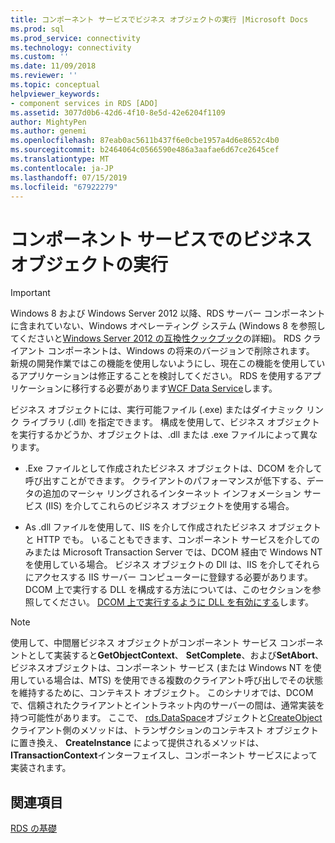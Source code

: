 ```yaml
---
title: コンポーネント サービスでビジネス オブジェクトの実行 |Microsoft Docs
ms.prod: sql
ms.prod_service: connectivity
ms.technology: connectivity
ms.custom: ''
ms.date: 11/09/2018
ms.reviewer: ''
ms.topic: conceptual
helpviewer_keywords:
- component services in RDS [ADO]
ms.assetid: 3077d0b6-42d6-4f10-8e5d-42e6204f1109
author: MightyPen
ms.author: genemi
ms.openlocfilehash: 87eab0ac5611b437f6e0cbe1957a4d6e8652c4b0
ms.sourcegitcommit: b2464064c0566590e486a3aafae6d67ce2645cef
ms.translationtype: MT
ms.contentlocale: ja-JP
ms.lasthandoff: 07/15/2019
ms.locfileid: "67922279"
---
```

# <a name="running-business-objects-in-component-services"></a>コンポーネント サービスでのビジネス オブジェクトの実行
> [!IMPORTANT]
>  Windows 8 および Windows Server 2012 以降、RDS サーバー コンポーネントに含まれていない、Windows オペレーティング システム (Windows 8 を参照してくださいと[Windows Server 2012 の互換性クックブック](https://www.microsoft.com/download/details.aspx?id=27416)の詳細)。 RDS クライアント コンポーネントは、Windows の将来のバージョンで削除されます。 新規の開発作業ではこの機能を使用しないようにし、現在この機能を使用しているアプリケーションは修正することを検討してください。 RDS を使用するアプリケーションに移行する必要があります[WCF Data Service](https://go.microsoft.com/fwlink/?LinkId=199565)します。  
  
 ビジネス オブジェクトには、実行可能ファイル (.exe) またはダイナミック リンク ライブラリ (.dll) を指定できます。 構成を使用して、ビジネス オブジェクトを実行するかどうか、オブジェクトは、.dll または .exe ファイルによって異なります。  
  
-   .Exe ファイルとして作成されたビジネス オブジェクトは、DCOM を介して呼び出すことができます。 クライアントのパフォーマンスが低下する、データの追加のマーシャ リングされるインターネット インフォメーション サービス (IIS) を介してこれらのビジネス オブジェクトを使用する場合。  
  
-   As .dll ファイルを使用して、IIS を介して作成されたビジネス オブジェクトと HTTP でも。 いることもできます、コンポーネント サービスを介してのみまたは Microsoft Transaction Server では、DCOM 経由で Windows NT を使用している場合。 ビジネス オブジェクトの Dll は、IIS を介してそれらにアクセスする IIS サーバー コンピューターに登録する必要があります。 DCOM 上で実行する DLL を構成する方法については、このセクションを参照してください。 [DCOM 上で実行するように DLL を有効にする](../../../ado/guide/remote-data-service/enabling-a-dll-to-run-on-dcom.md)します。  
  
> [!NOTE]
>  使用して、中間層ビジネス オブジェクトがコンポーネント サービス コンポーネントとして実装すると**GetObjectContext**、 **SetComplete**、および**SetAbort**、ビジネスオブジェクトは、コンポーネント サービス (または Windows NT を使用している場合は、MTS) を使用できる複数のクライアント呼び出しでその状態を維持するために、コンテキスト オブジェクト。 このシナリオでは、DCOM で、信頼されたクライアントとイントラネット内のサーバーの間は、通常実装を持つ可能性があります。 ここで、 [rds.DataSpace](../../../ado/reference/rds-api/dataspace-object-rds.md)オブジェクトと[CreateObject](../../../ado/reference/rds-api/createobject-method-rds.md)クライアント側のメソッドは、トランザクションのコンテキスト オブジェクトに置き換え、 **CreateInstance** によって提供されるメソッドは、**ITransactionContext**インターフェイスし、コンポーネント サービスによって実装されます。  
  
## <a name="see-also"></a>関連項目  
 [RDS の基礎](../../../ado/guide/remote-data-service/rds-fundamentals.md)


